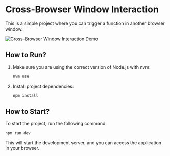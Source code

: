 # Cross-Browser Window Interaction

This is a simple project where you can trigger a function in another browser window.

![Cross-Browser Window Interaction Demo](https://github.com/nosycolg/cross-browser-window-interaction/assets/99344786/e0e8776a-3171-4942-be56-d61efe3a89bd)

## How to Run?

1. Make sure you are using the correct version of Node.js with nvm:
    ```bash
    nvm use
    ```

2. Install project dependencies:
    ```bash
    npm install
    ```

## How to Start?

To start the project, run the following command:
```bash
npm run dev
```

This will start the development server, and you can access the application in your browser.
